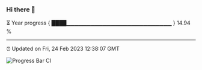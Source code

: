 ### Hi there 👋

⏳ Year progress { ████▁▁▁▁▁▁▁▁▁▁▁▁▁▁▁▁▁▁▁▁▁▁▁▁▁▁ } 14.94 %

---

⏰ Updated on Fri, 24 Feb 2023 12:38:07 GMT

![Progress Bar CI](https://github.com/ZhaoGui/ZhaoGui/workflows/Progress%20Bar%20CI/badge.svg)
